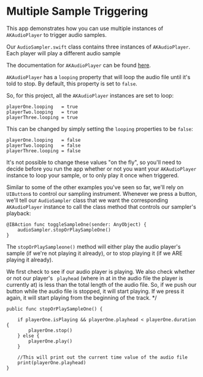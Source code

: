 # Multiple Sample Triggering

This app demonstrates how you can use multiple instances of `AKAudioPlayer` to trigger audio samples.

Our `AudioSampler.swift` class contains three instances of `AKAudioPlayer`. Each player will play a 
different audio sample 

The documentation for `AKAudioPlayer` can be found [here](http://audiokit.io/docs/Classes/AKAudioPlayer.html). 


`AKAudioPlayer` has a `looping` property that will loop the audio file until it's told to stop. By 
default, this property is set to `false`. 

So, for this project, all the `AKAudioPlayer` instances are set to loop:

```
playerOne.looping   = true
playerTwo.looping   = true
playerThree.looping = true
```

This can be changed by simply setting the `looping` properties to be `false`:

```
playerOne.looping   = false
playerTwo.looping   = false
playerThree.looping = false
```

It's not possible to change these values "on the fly", so you'll need to decide before you run the
app whether or not you want your `AKAudioPlayer` instance to loop your sample, or to only play it
once when triggered. 


Similar to some of the other examples you've seen so far, we'll rely on `UIButton`s to control our 
sampling instrument. Whenever we press a button, we'll tell our `AudioSampler` class that we want 
the corresponding `AKAudioPlayer` instance to call the class method that controls our sampler's 
playback:


```
@IBAction func toggleSampleOne(sender: AnyObject) {
	audioSampler.stopOrPlaySampleOne()
}
```

The `stopOrPlaySampleone()` method will either play the audio player's sample (if we're not playing 
it already), or to stop playing it (if we ARE playing it already). 

We first check to see if our audio player is playing. We also check whether or not our player's `
playhead` (where in at in the audio file the player is currently at) is less than the total length 
of the audio file. So, if we push our button while the audio file is stopped, it will start playing. 
If we press it again, it will start playing from the beginning of the track. */

```
public func stopOrPlaySampleOne() {
                
    if playerOne.isPlaying && playerOne.playhead < playerOne.duration {
        playerOne.stop()
    } else {
        playerOne.play()
    }
        
    //This will print out the current time value of the audio file
    print(playerOne.playhead)
}
```
